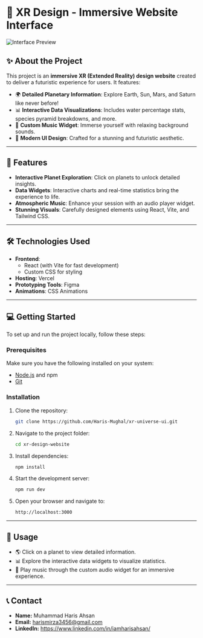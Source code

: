 # 🌌 XR Design - Immersive Website Interface  

![Interface Preview](https://github.com/user-attachments/assets/23d9f08a-c2e7-4b84-ae6e-8297c07229be)


## ✨ About the Project  

This project is an **immersive XR (Extended Reality) design website** created to deliver a futuristic experience for users. It features:  

- 🌍 **Detailed Planetary Information**: Explore Earth, Sun, Mars, and Saturn like never before!  
- 📊 **Interactive Data Visualizations**: Includes water percentage stats, species pyramid breakdowns, and more.  
- 🎵 **Custom Music Widget**: Immerse yourself with relaxing background sounds.  
- 🎨 **Modern UI Design**: Crafted for a stunning and futuristic aesthetic.  

---

## 🚀 Features  

- **Interactive Planet Exploration**: Click on planets to unlock detailed insights.  
- **Data Widgets**: Interactive charts and real-time statistics bring the experience to life.  
- **Atmospheric Music**: Enhance your session with an audio player widget.  
- **Stunning Visuals**: Carefully designed elements using React, Vite, and Tailwind CSS.  

---

## 🛠️ Technologies Used  

- **Frontend**:  
  - React (with Vite for fast development)  
  - Custom CSS for styling
- **Hosting**: Vercel
- **Prototyping Tools**: Figma
- **Animations**: CSS Animations

---

## 💻 Getting Started  

To set up and run the project locally, follow these steps:  

### Prerequisites  
Make sure you have the following installed on your system:  
- [Node.js](https://nodejs.org/) and npm  
- [Git](https://git-scm.com/)  

### Installation  

1. Clone the repository:  
   ```bash  
   git clone https://github.com/Haris-Mughal/xr-universe-ui.git
   
2. Navigate to the project folder:
   ```bash  
   cd xr-design-website  

3. Install dependencies:
   ```bash  
   npm install  

4. Start the development server:
   ```bash  
   npm run dev  

5. Open your browser and navigate to:
   ```bash  
   http://localhost:3000  

---

## 📖 Usage

- 🌎 Click on a planet to view detailed information.
- 📊 Explore the interactive data widgets to visualize statistics.
- 🎵 Play music through the custom audio widget for an immersive experience.

---

## 📞 Contact
- **Name:** Muhammad Haris Ahsan
- **Email:** harismirza3456@gmail.com
- **LinkedIn:** https://www.linkedin.com/in/iamharisahsan/
